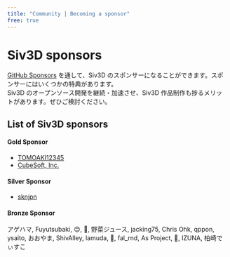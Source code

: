 ```yaml
---
title: "Community | Becoming a sponsor"
free: true
---
```


# Siv3D sponsors
[GitHub Sponsors](https://github.com/sponsors/Reputeless) を通して、Siv3D のスポンサーになることができます。スポンサーにはいくつかの特典があります。  
Siv3D のオープンソース開発を継続・加速させ、Siv3D 作品制作も捗るメリットがあります。ぜひご検討ください。

## List of Siv3D sponsors

#### Gold Sponsor 
- [TOMOAKI12345](https://github.com/TOMOAKI12345)
- [CubeSoft, Inc.](https://www.cube-soft.jp/)

#### Silver Sponsor
- [sknjpn](https://twitter.com/sknjpn)

#### Bronze Sponsor
アゲハマ, Fuyutsubaki, 😊, 🐝, 野菜ジュース, jacking75, Chris Ohk, qppon, ysaito, おおやま, ShivAlley, lamuda, 🌻, fal_rnd, As Project, 🍑, IZUNA, 柏崎でぃすこ
